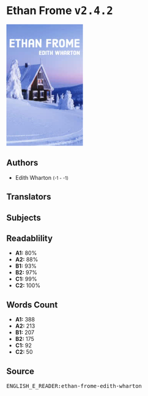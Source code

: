 # Ethan Frome <kbd>v2.4.2</kbd>

![](./cover.medium.jpg "")

## Authors


 - Edith Wharton <small>(-1 - -1)</small>

## Translators



## Subjects



## Readablility


 - **A1:** 80%
 - **A2:** 88%
 - **B1:** 93%
 - **B2:** 97%
 - **C1:** 99%
 - **C2:** 100%

## Words Count


 - **A1:** 388
 - **A2:** 213
 - **B1:** 207
 - **B2:** 175
 - **C1:** 92
 - **C2:** 50

## Source


<kbd>ENGLISH_E_READER:ethan-frome-edith-wharton</kbd>
